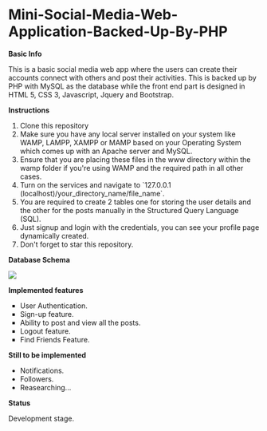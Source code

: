 # Mini-Social-Media-Web-Application-Backed-Up-By-PHP

**Basic Info**

<p>
This is a basic social media web app where the users can create their accounts connect with others and post their activities. This is backed up by PHP with MySQL as the database while the front end part is designed in HTML 5, CSS 3, Javascript, Jquery and Bootstrap.
</p>

**Instructions**
<ol>
 
<li> Clone this repository </li>
<li> Make sure you have any local server installed on your system like WAMP, LAMPP, XAMPP or MAMP based on your Operating System which comes up with an Apache server and MySQL. </li>
<li> Ensure that you are placing these files in the www directory within the wamp folder if you're using WAMP and the required path in all other cases. </li>
<li> Turn on the services and navigate to `127.0.0.1 (localhost)/your_directory_name/file_name`.
<li> You are required to create 2 tables one for storing the user details and the other for the posts manually in the Structured Query Language (SQL). </li>
<li> Just signup and login with the credentials, you can see your profile page dynamically created. </li>
<li> Don't forget to star this repository. </li>

</ol>

**Database Schema**

<img src='https://github.com/jamesgeorge007/Mini-Social-Media-Web-Application-Backed-Up-By-PHP/blob/master/Login%20system/Assets/Database%20Schema/DB.JPG'>

**Implemented features**

<ul type="square">
 
 <li> User Authentication. </li>
 <li> Sign-up feature. </li>
 <li> Ability to post and view all the posts. </li>
 <li> Logout feature. </li>
 <li> Find Friends Feature. </li>
 
 </ul>
 
 **Still to be implemented**
 
 <ul type="disc">
  
  <li> Notifications. </li>
  <li> Followers. </li>
  <li> Reasearching... </li>
  </ul>

**Status**

Development stage.
